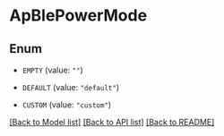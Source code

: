 # ApBlePowerMode

## Enum


* `EMPTY` (value: `""`)

* `DEFAULT` (value: `"default"`)

* `CUSTOM` (value: `"custom"`)


[[Back to Model list]](../README.md#documentation-for-models) [[Back to API list]](../README.md#documentation-for-api-endpoints) [[Back to README]](../README.md)


